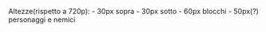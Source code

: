 Altezze(rispetto a 720p):
	- 30px sopra
	- 30px sotto
	- 60px blocchi
	- 50px(?) personaggi e nemici
